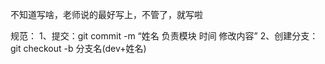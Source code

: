 不知道写啥，老师说的最好写上，不管了，就写啦

规范：
1、提交：git commit -m “姓名 负责模块 时间 修改内容”
2、创建分支：git checkout -b 分支名(dev+姓名)
